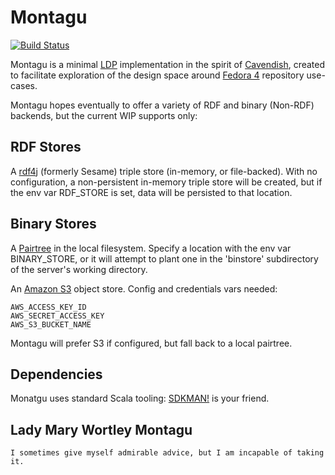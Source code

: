 # Montagu


[![Build Status](https://travis-ci.org/richardrodgers/montagu.svg?branch=master)](https://travis-ci.org/richardrodgers/montagu)

Montagu is a minimal [LDP](https://www.w3.org/TR/ldp/) implementation in the spirit of [Cavendish](https://github.com/cavendish-ldp/cavendish), created to facilitate exploration of
the design space around [Fedora 4](http://duraspace.org/about_fedora) repository use-cases.

Montagu hopes eventually to offer a variety of RDF and binary (Non-RDF) backends,
but the current WIP supports only:

## RDF Stores

A [rdf4j](http://rdf4j.org) (formerly Sesame) triple store (in-memory, or file-backed).
With no configuration, a non-persistent in-memory triple store will be created, but if
the env var RDF_STORE is set, data will be persisted to that location.

## Binary Stores

A [Pairtree](https://tools.ietf.org/html/draft-kunze-pairtree-00) in the local filesystem.
Specify a location with the env var BINARY_STORE, or it will attempt to plant one in the
'binstore' subdirectory of the server's working directory.

An [Amazon S3](https://aws.amazon.com/s3/) object store. Config and credentials vars needed:

    AWS_ACCESS_KEY_ID
    AWS_SECRET_ACCESS_KEY
    AWS_S3_BUCKET_NAME

Montagu will prefer S3 if configured, but fall back to a local pairtree.

## Dependencies

Monatgu uses standard Scala tooling: [SDKMAN!](https://sdkman.io) is your friend.

## Lady Mary Wortley Montagu

    I sometimes give myself admirable advice, but I am incapable of taking it.
